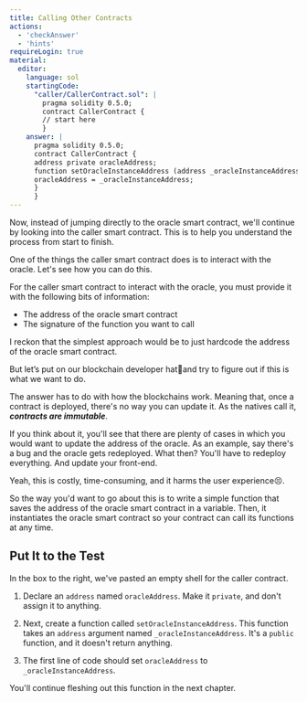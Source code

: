 ```yaml
---
title: Calling Other Contracts
actions:
  - 'checkAnswer'
  - 'hints'
requireLogin: true
material:
  editor:
    language: sol
    startingCode:
      "caller/CallerContract.sol": |
        pragma solidity 0.5.0;
        contract CallerContract {
        // start here
        }
    answer: |
      pragma solidity 0.5.0;
      contract CallerContract {
      address private oracleAddress;
      function setOracleInstanceAddress (address _oracleInstanceAddress) public {
      oracleAddress = _oracleInstanceAddress;
      }
      }
---
```


Now, instead of jumping directly to the oracle smart contract, we'll continue by looking into the caller smart contract. This is to help you understand the process from start to finish.

One of the things the caller smart contract does is to interact with the oracle. Let's see how you can do this.

For the caller smart contract to interact with the oracle, you must provide it with the following bits of information:

* The address of the oracle smart contract
* The signature of the function you want to call

I reckon that the simplest approach would be to just hardcode the address of the oracle smart contract.

But let’s put on our blockchain developer hat🎩and try to figure out if this is what we want to do.

The answer has to do with how the blockchains work. Meaning that, once a contract is deployed, there's no way you can update it. As the natives call it, **_contracts are immutable_**.

If you think about it, you'll see that there are plenty of cases in which you would want to update the address of the oracle. As an example, say there's a bug and the oracle gets redeployed. What then? You'll have to redeploy everything. And update your front-end.

Yeah, this is costly, time-consuming, and it harms the user experience😣.

So the way you'd want to go about this is to write a simple function that saves the address of the oracle smart contract in a variable. Then, it instantiates the oracle smart contract so your contract can call its functions at any time.

## Put It to the Test

In the box to the right, we've pasted an empty shell for the caller contract.

1. Declare an `address` named `oracleAddress`. Make it `private`, and don't assign it to anything.

2. Next, create a function called `setOracleInstanceAddress`. This function takes an `address` argument named `_oracleInstanceAddress`. It's a `public` function, and it doesn't return anything.

3. The first line of code should set `oracleAddress` to `_oracleInstanceAddress`.

You'll continue fleshing out this function in the next chapter.
